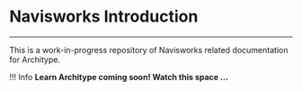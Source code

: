
# Navisworks Introduction
---

This is a work-in-progress repository of Navisworks related documentation for Architype.

!!! Info
    **Learn Architype coming soon! Watch this space ...**